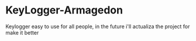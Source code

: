 # KeyLogger-Armagedon
Keylogger easy to use for all people, in the future i'll actualiza the project for make it better 
